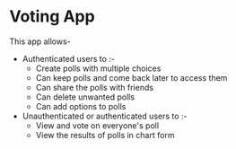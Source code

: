 Voting App
==========

This app allows-
* Authenticated users to :-
  - Create polls with multiple choices
  - Can keep polls and come back later to access them
  - Can share the polls with friends
  - Can delete unwanted polls
  - Can add options to polls
* Unauthenticated or authenticated users to :-
  - View and vote on everyone's poll
  - View the results of polls in chart form
  
